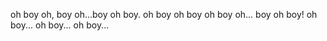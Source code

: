 oh boy
oh, boy oh...boy
oh boy. oh
boy
oh boy oh boy
oh...
boy
oh boy!
oh boy... oh boy... oh boy...

